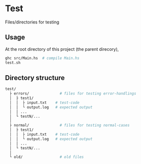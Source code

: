 # Test
Files/directories for testing

## Usage 

At the root directory of this project (the parent direcory),

```bash
ghc src/Main.hs  # compile Main.hs
test.sh
```

## Directory structure


```bash
test/
  ├ errors/              # files for testing error-handlings
  │  ├ test1/
  │  │  ├ input.txt    # test-code
  │  │  └ output.log   # expected output
  │  │ ...
  │  └ testN/...
  │
  ├ normal/              # files for testing normal-cases
  │  ├ test1/
  │  │  ├ input.txt    # test-code
  │  │  └ output.log   # expected output
  │  │ ...
  │  └ testN/...
  │
  └ old/                 # old files
```

